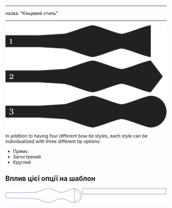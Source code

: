 - - -
назва: "Кінцевий стиль"
- - -

![Три різні форми наконечників](endstyle.svg)

In addition to having four different bow tie styles, each style can be individualized with three different tip options:

- Прямо.
- Загострений
- Круглий

## Вплив цієї опції на шаблон

![На цьому зображенні показано вплив цієї опції шляхом накладання декількох варіантів, які мають різне значення для цієї опції](benjamin_endstyle_sample.svg "Вплив цієї опції на шаблон")
